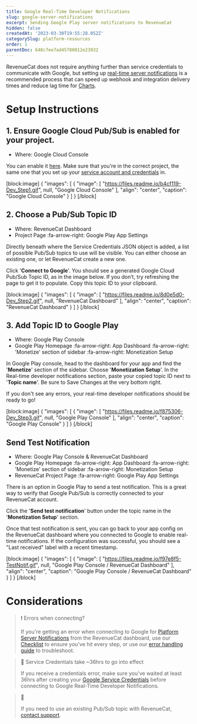 ```yaml
---
title: Google Real-Time Developer Notifications
slug: google-server-notifications
excerpt: Sending Google Play server notifications to RevenueCat
hidden: false
createdAt: '2023-03-30T19:55:28.052Z'
categorySlug: platform-resources
order: 1
parentDoc: 648c7ee7ad45780012e23932
---
```

RevenueCat does not require anything further than service credentials to communicate with Google, but setting up [real-time server notifications](https://developer.android.com/google/play/billing/realtime_developer_notifications) is a recommended process that can speed up webhook and integration delivery times and reduce lag time for [Charts](https://www.revenuecat.com/docs/charts). 

# Setup Instructions

## 1. Ensure Google Cloud Pub/Sub is enabled for your project.

- Where: Google Cloud Console

You can enable it [here](https://console.cloud.google.com/flows/enableapi?apiid=pubsub). Make sure that you're in the correct project, the same one that you set up your [service account and credentials](https://www.revenuecat.com/docs/creating-play-service-credentials) in.

[block:image]
{
  "images": [
    {
      "image": [
        "https://files.readme.io/b4cf119-Dev_Step1.gif",
        null,
        "Google Cloud Console"
      ],
      "align": "center",
      "caption": "Google Cloud Console"
    }
  ]
}
[/block]

## 2. Choose a Pub/Sub Topic ID

- Where: RevenueCat Dashboard
- Project Page :fa-arrow-right: Google Play App Settings

Directly beneath where the Service Credentials JSON object is added, a list of possible Pub/Sub topics to use will be visible. You can either choose an existing one, or let RevenueCat create a new one. 

Click '**Connect to Google**'. You should see a generated Google Cloud Pub/Sub Topic ID, as in the image below. If you don’t, try refreshing the page to get it to populate. Copy this topic ID to your clipboard.

[block:image]
{
  "images": [
    {
      "image": [
        "https://files.readme.io/8d0e5d0-Dev_Step2.gif",
        null,
        "RevenueCat Dashboard"
      ],
      "align": "center",
      "caption": "RevenueCat Dashboard"
    }
  ]
}
[/block]

## 3. Add Topic ID to Google Play

- Where: Google Play Console
- Google Play Homepage :fa-arrow-right: App Dashboard :fa-arrow-right: 'Monetize' section of sidebar :fa-arrow-right: Monetization Setup

In Google Play console, head to the dashboard for your app and find the '**Monetize**' section of the sidebar. Choose '**Monetization Setup**'. In the Real-time developer notifications section, paste your copied topic ID next to '**Topic name**'. Be sure to Save Changes at the very bottom right.

If you don't see any errors, your real-time developer notifications should be ready to go!

[block:image]
{
  "images": [
    {
      "image": [
        "https://files.readme.io/f875306-Dev_Step3.gif",
        null,
        "Google Play Console"
      ],
      "align": "center",
      "caption": "Google Play Console"
    }
  ]
}
[/block]

## Send Test Notification

- Where: Google Play Console & RevenueCat Dashboard
- Google Play Homepage :fa-arrow-right: App Dashboard :fa-arrow-right: 'Monetize' section of sidebar :fa-arrow-right: Monetization Setup
- RevenueCat Project Page :fa-arrow-right: Google Play App Settings

There is an option in Google Play to send a test notification. This is a great way to verify that Google Pub/Sub is correctly connected to your RevenueCat account.

Click the '**Send test notification**' button under the topic name in the '**Monetization Setup**' section.

Once that test notification is sent, you can go back to your app config on the RevenueCat dashboard where you connected to Google to enable real-time notifications. If the configuration was successful, you should see a "Last received" label with a recent timestamp.

[block:image]
{
  "images": [
    {
      "image": [
        "https://files.readme.io/f97e8f5-TestNotif.gif",
        null,
        "Google Play Console / RevenueCat Dashboard"
      ],
      "align": "center",
      "caption": "Google Play Console / RevenueCat Dashboard"
    }
  ]
}
[/block]

# Considerations

> ❗️ Errors when connecting?
> 
> If you're getting an error when connecting to Google for [Platform Server Notifications](doc:google-server-notifications) from the RevenueCat dashboard, use our [Checklist](https://www.revenuecat.com/docs/google-play-checklists#google-real-time-developer-notifications-checklist) to ensure you've hit every step, or use our [error handling guide](https://www.revenuecat.com/docs/creating-play-service-credentials#error-handling) to troubleshoot.

> 🚧 Service Credentials take ~36hrs to go into effect
> 
> If you receive a credentials error, make sure you've waited at least 36hrs after creating your [Google Service Credentials](creating-play-service-credentials) before connecting to Google Real-Time Developer Notifications.

> 📘 
> 
> If you need to use an existing Pub/Sub topic with RevenueCat, [contact support](https://app.revenuecat.com/settings/support).